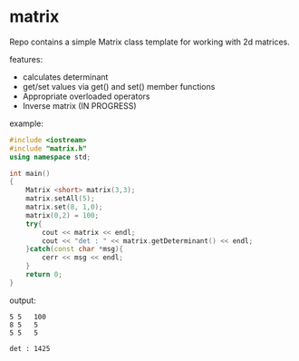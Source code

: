 # matrix
Repo contains a simple Matrix class template for working with 2d matrices.

features:
  * calculates determinant
  * get/set values via get() and set() member functions
  * Appropriate overloaded operators
  * Inverse matrix (IN PROGRESS)
  

example:
  
  ``` c++
  #include <iostream>
  #include "matrix.h"
  using namespace std;
  
  int main()
  {
      Matrix <short> matrix(3,3);
      matrix.setAll(5);
      matrix.set(8, 1,0);
      matrix(0,2) = 100;
      try{
          cout << matrix << endl;
          cout << "det : " << matrix.getDeterminant() << endl;
      }catch(const char *msg){
          cerr << msg << endl;
      }
      return 0;
  }
  ```
  
  output:
  ```
  5	5	100	
  8	5	5	
  5	5	5	

  det : 1425
  ```
